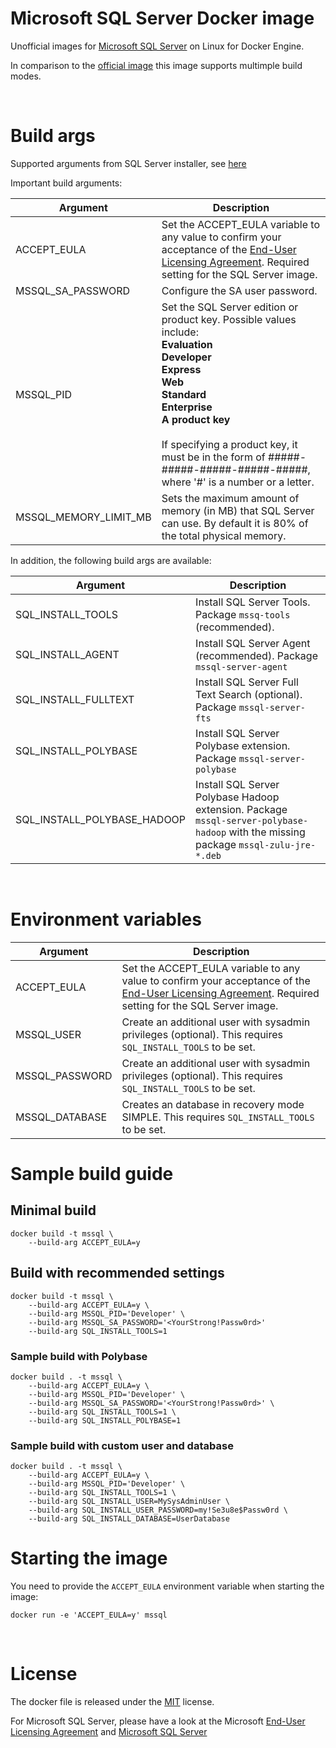 # Microsoft SQL Server Docker image

Unofficial images for [Microsoft SQL Server](http://www.microsoft.com/sqlserver) on Linux for Docker Engine.

In comparison to the [official image](https://hub.docker.com/_/microsoft-mssql-server) this image supports multimple build modes.

&nbsp;

# Build args

Supported arguments from SQL Server installer, see [here](https://docs.microsoft.com/en-us/sql/linux/sql-server-linux-configure-environment-variables?view=sql-server-ver15)

Important build arguments:

| Argument                  | Description
| ------------------------- | -------------------------
| ACCEPT_EULA               | Set the ACCEPT_EULA variable to any value to confirm your acceptance of the [End-User Licensing Agreement](https://go.microsoft.com/fwlink/?LinkId=746388). Required setting for the SQL Server image.
| MSSQL_SA_PASSWORD         | 	Configure the SA user password.
| MSSQL_PID                 | Set the SQL Server edition or product key. Possible values include:<br/>**Evaluation<br/>Developer<br/>Express<br/>Web<br/>Standard<br/>Enterprise<br/>A product key**<br/><br/>If specifying a product key, it must be in the form of #####-#####-#####-#####-#####, where '#' is a number or a letter.
| MSSQL_MEMORY_LIMIT_MB     | Sets the maximum amount of memory (in MB) that SQL Server can use. By default it is 80% of the total physical memory.

In addition, the following build args are available:

| Argument                    | Description
| --------------------------- | -------------------------
| SQL_INSTALL_TOOLS           | Install SQL Server Tools. Package `mssq-tools` (recommended).
| SQL_INSTALL_AGENT           | Install SQL Server Agent (recommended). Package `mssql-server-agent`
| SQL_INSTALL_FULLTEXT        | Install SQL Server Full Text Search (optional). Package `mssql-server-fts`
| SQL_INSTALL_POLYBASE        | Install SQL Server Polybase extension. Package `mssql-server-polybase`
| SQL_INSTALL_POLYBASE_HADOOP | Install SQL Server Polybase Hadoop extension. Package `mssql-server-polybase-hadoop` with the missing package `mssql-zulu-jre-*.deb`

&nbsp;

# Environment variables

| Argument         | Description
| ---------------- | -------------------------
| ACCEPT_EULA      | Set the ACCEPT_EULA variable to any value to confirm your acceptance of the [End-User Licensing Agreement](https://go.microsoft.com/fwlink/?LinkId=746388). Required setting for the SQL Server image.
| MSSQL_USER       | Create an additional user with sysadmin privileges (optional). This requires `SQL_INSTALL_TOOLS` to be set.
| MSSQL_PASSWORD   | Create an additional user with sysadmin privileges (optional). This requires `SQL_INSTALL_TOOLS` to be set.
| MSSQL_DATABASE   | Creates an database in recovery mode SIMPLE. This requires `SQL_INSTALL_TOOLS` to be set.


# Sample build guide

## Minimal build

``` shell
docker build -t mssql \
    --build-arg ACCEPT_EULA=y
```

## Build with recommended settings

``` shell
docker build -t mssql \
    --build-arg ACCEPT_EULA=y \
    --build-arg MSSQL_PID='Developer' \
    --build-arg MSSQL_SA_PASSWORD='<YourStrong!Passw0rd>'
    --build-arg SQL_INSTALL_TOOLS=1
```

### Sample build with Polybase

``` shell
docker build . -t mssql \
    --build-arg ACCEPT_EULA=y \
    --build-arg MSSQL_PID='Developer' \
    --build-arg MSSQL_SA_PASSWORD='<YourStrong!Passw0rd>' \
    --build-arg SQL_INSTALL_TOOLS=1 \
    --build-arg SQL_INSTALL_POLYBASE=1
```

### Sample build with custom user and database

``` shell
docker build . -t mssql \
    --build-arg ACCEPT_EULA=y \
    --build-arg MSSQL_PID='Developer' \
    --build-arg SQL_INSTALL_TOOLS=1 \
    --build-arg SQL_INSTALL_USER=MySysAdminUser \
    --build-arg SQL_INSTALL_USER_PASSWORD=my!Se3u8e$Passw0rd \
    --build-arg SQL_INSTALL_DATABASE=UserDatabase
```

# Starting the image

You need to provide the `ACCEPT_EULA` environment variable when starting the image:
``` shell
docker run -e 'ACCEPT_EULA=y' mssql
```

&nbsp;

# License

The docker file is released under the [MIT](LICENSE) license.

For Microsoft SQL Server, please have a look at the Microsoft [End-User Licensing Agreement](https://go.microsoft.com/fwlink/?LinkId=746388) and [Microsoft SQL Server](http://www.microsoft.com/sqlserver)
